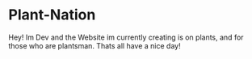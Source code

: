 # Plant-Nation
Hey! Im Dev and the Website im currently creating is on plants, and for those who are plantsman. Thats all have a nice day!
